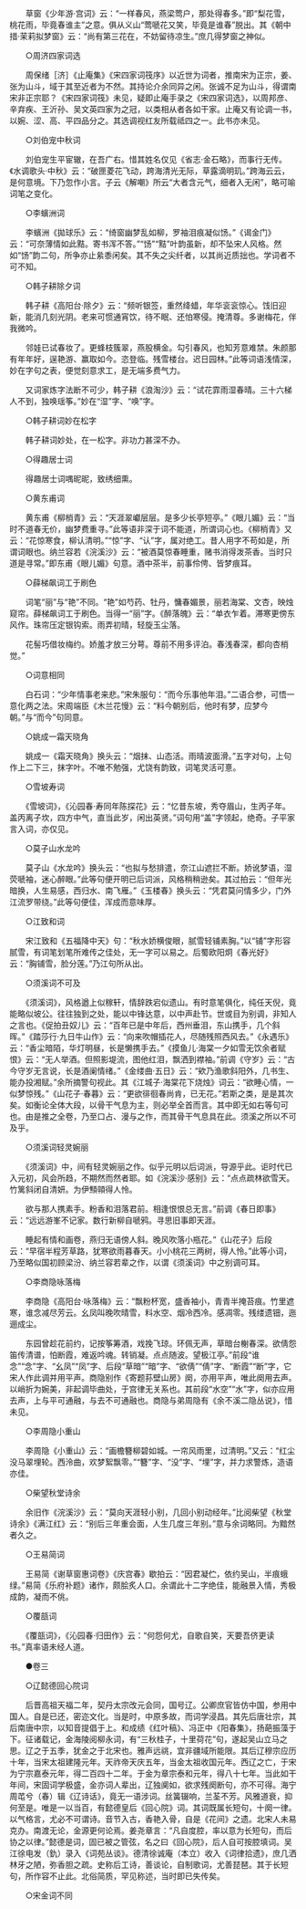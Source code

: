 <!-- { "loadSidebar": true } -->
　　草窗《少年游·宫词》云：“一样春风，燕梁莺户，那处得春多。”即“梨花雪，桃花雨，毕竟春谁主”之意。俱从义山“莺嗁花又笑，毕竟是谁春”脱出。其《朝中措·茉莉拟梦窗》云：“尚有第三花在，不妨留待凉生。”庶几得梦窗之神似。 

　　○周济四家词选 

　　周保绪［济］《止庵集》《宋四家词筏序》以近世为词者，推南宋为正宗，姜、张为山斗，域于其至近者为不然。其持论介余同异之闲。张诚不足为山斗，得谓南宋非正宗耶？《宋四家词筏》未见，疑即止庵手录之《宋四家词选》，以周邦彦、辛弃疾、王沂孙、吴文英四家为之冠，以类相从者各如干家。止庵又有论调一书，以婉、涩、高、平四品分之。其选调视红友所载祗四之一。此书亦未见。 

　　○刘伯宠中秋词 

　　刘伯宠生平宦辙，在吾广右。惜其姓名仅见《省志·金石略》，而事行无传。《水调歌头·中秋》云：“破匣菱花飞动，跨海清光无际，草露滴明玑。”跨海云云，是何意境。下乃忽作小言。子云《解嘲》所云“大者含元气，细者入无闲”，略可喻词笔之变化。 

　　○李蠙洲词 

　　李蠙洲《拋球乐》云：“绮窗幽梦乱如柳，罗袖泪痕凝似饧。”《谒金门》云：“可奈薄情如此黠。寄书浑不答。”“饧”“黠”叶韵虽新，却不坠宋人风格。然如“饧”韵二句，所争亦止絫黍闲矣。其不失之尖纤者，以其尚近质拙也。学词者不可不知。 

　　○韩子耕除夕词 

　　韩子耕《高阳台·除夕》云：“频听银签，重然绛蜡，年华衮衮惊心。饯旧迎新，能消几刻光阴。老来可惯通宵饮，待不眠、还怕寒侵。掩清尊。多谢梅花，伴我微吟。 

　　邻娃已试春妆了。更蜂枝簇翠，燕股横金。勾引春风，也知芳意难禁。朱颜那有年年好，逞艳游、赢取如今。恣登临。残雪楼台。迟日园林。”此等词语浅情深，妙在字句之表，便觉刻意求工，是无端多费气力。 

　　又词家炼字法断不可少，韩子耕《浪淘沙》云：“试花霏雨湿春晴。三十六梯人不到，独唤瑶筝。”妙在“湿”字、“唤”字。 

　　○韩子耕词妙在松字 

　　韩子耕词妙处，在一松字。非功力甚深不办。 

　　○得趣居士词 

　　得趣居士词喁昵昵，致绣细熏。 

　　○黄东甫词 

　　黄东甫《柳梢青》云：“天涯翠巘层层。是多少长亭短亭。”《眼儿媚》云：“当时不道春无价，幽梦费重寻。”此等语非深于词不能道，所谓词心也。《柳梢青》又云：“花惊寒食，柳认清明。”“惊”字、“认”字，属对绝工。昔人用字不苟如是，所谓词眼也。纳兰容若《浣溪沙》云：“被酒莫惊春睡重，赌书消得泼茶香。当时只道是寻常。”即东甫《眼儿媚》句意。酒中茶半，前事伶俜、皆梦痕耳。 

　　○薛梯飙词工于刷色 

　　词笔“丽”与“艳”不同。“艳”如芍药、牡丹，慵春媚景，丽若海棠、文杏，映烛窥帘。薛梯飙词工于刷色。当得一“丽”字。《醉落魄》云：“单衣乍着。滞寒更傍东风作。珠帘压定银钩索。雨弄初晴，轻旋玉尘落。 

　　花髻巧借妆梅约。娇羞才放三分萼。尊前不用多评泊。春浅春深，都向杏梢觉。” 

　　○词意相同 

　　白石词：“少年情事老来悲。”宋朱服句：“而今乐事他年泪。”二语合参，可悟一意化两之法。宋周端臣《木兰花慢》云：“料今朝别后，他时有梦，应梦今朝。”与“而今”句同意。 

　　○姚成一霜天晓角 

　　姚成一《霜天晓角》换头云：“烟抹、山态活。雨晴波面滑。”五字对句，上句作上二下三，抹字叶。不唯不勉强，尤饶有韵致，词笔灵活可憙。 

　　○雪坡寿词 

　　《雪坡词》，《沁园春·寿同年陈探花》云：“忆昔东坡，秀夺眉山，生丙子年。盖丙离子坎，四方中气，直当此岁，闲出英贤。”词句用“盖”字领起，绝奇。子平家言入词，亦仅见。 

　　○莫子山水龙吟 

　　莫子山《水龙吟》换头云：“也拟与愁排遣，奈江山遮拦不断。娇讹梦语，湿荧嗁袖，迷心醉眼。”此等句便开明已后词派，风格稍稍逊矣。其过拍云：“但年光暗换，人生易感，西归水、南飞雁。”《玉楼春》换头云：“凭君莫问情多少，门外江流罗带绕。”此等句便佳，浑成而意味厚。 

　　○江致和词 

　　宋江致和《五福降中天》句：“秋水娇横俊眼，腻雪轻铺素胸。”以“铺”字形容腻雪，有词笔划笔所难传之佳处，无一字可以易之。后蜀欧阳炯《春光好》云：“胸铺雪，脸分莲。”乃江句所从出。 

　　○须溪词不可及 

　　《须溪词》，风格遒上似稼轩，情辞跌宕似遗山。有时意笔俱化，纯任天倪，竟能略似坡公。往往独到之处，能以中锋达意，以中声赴节。世或目为别调，非知人之言也。《促拍丑奴儿》云：“百年已是中年后，西州垂泪，东山携手，几个斜晖。”《踏莎行·九日牛山作》云：“向来吹帽插花人，尽随残照西风去。”《永遇乐》云：“香尘暗陌，华灯明昼，长是懒携手去。”《摸鱼儿·海棠一夕如雪无饮余者赋恨》云：“无人举酒。但照影堤流，图他红泪，飘洒到襟袖。”前调《守岁》云：“古今守岁无言说，长是酒阑情绪。”《金缕曲·五日》云：“欸乃渔歌斜阳外，几书生、能办投湘赋。”余所摘警句视此。其《江城子·海棠花下烧烛》词云：“欲睡心情，一似梦惊残。”《山花子·春暮》云：“更欲徘徊春尚肯，已无花。”若斯之类，是是其次矣。如衡论全体大段，以骨干气息为主，则必举全首而言。其中即无如右等句可也。由是推之全卷，乃至口占、漫与之作，而其骨干气息具在此。须溪之所以不可及乎。 

　　○须溪词轻灵婉丽 

　　《须溪词》中，间有轻灵婉丽之作。似乎元明以后词派，导源乎此。讵时代已入元初，风会所趋，不期然而然者耶。如《浣溪沙·感别》云：“点点疏林欲雪天。竹篱斜闭自清妍。为伊顦顇得人怜。 

　　欲与那人携素手。粉香和泪落君前。相逢恨恨总无言。”前调《春日即事》云：“远远游峯不记家。数行新柳自嗁鸦。寻思旧事即天涯。 

　　睡起有情和画卷，燕归无语傍人斜。晚风吹落小瓶花。”《山花子》后段云：“早宿半程芳草路，犹寒欲雨暮春天。小小桃花三两树，得人怜。”此等小词，乃至略似国初顾梁汾、纳兰容若辈之作，以谓《须溪词》中之别调可耳。 

　　○李商隐咏落梅 

　　李商隐《高阳台·咏落梅》云：“飘粉杯宽，盛香袖小，青青半掩苔痕。竹里遮寒，谁念减尽芳云。幺凤叫晚吹晴雪，料水空、烟冷西冷。感凋零。残缕遗钿，迤逦成尘。 

　　东园曾趁花前约，记按筝筹酒，戏挽飞琼。环佩无声，草暗台榭春深。欲倩怨笛传清谱，怕断霞，难返吟魂。转销凝。点点随波。望极江亭。”前段“谁念”“念”字、“幺凤”“凤”字、后段“草暗”“暗”字、“欲倩”“倩”字、“断霞”“断”字，它宋人作此调并用平声。商隐别作《寄题荪壁山房》阕，亦用平声，唯此阕用去声。以峭折为婉美，非起调毕曲处，于宫律无关系也。其前段“水空”“水”字，似亦应用去声，上与平可通融，与去不可通融也。商隐与弟周隐有《余不溪二隐丛说》，惜未见。 

　　○李周隐小重山 

　　李周隐《小重山》云：“画檐簪柳碧如城。一帘风雨里，过清明。”又云：“红尘没马翠埋轮。西泠曲，欢梦絮飘零。”“簪”字、“没”字、“埋”字，并力求警炼，造语亦佳。 

　　○柴望秋堂诗余 

　　余旧作《浣溪沙》云：“莫向天涯轻小别，几回小别动经年。”比阅柴望《秋堂诗余》《满江红》云：“别后三年重会面，人生几度三年别。”意与余词略同。为黯然者久之。 

　　○王易简词 

　　王易简《谢草窗惠词卷》《庆宫春》歇拍云：“因君凝伫，依约吴山，半痕蛾绿。”易简《乐府补题》诸作，颇脍炙人口。余谓此十二字绝佳，能融景入情，秀极成韵，凝而不佻。 

　　○覆瓿词 

　　《覆瓿词》，《沁园春·归田作》云：“何怨何尤，自歌自笑，天要吾侪更读书。”真率语未经人道。 

　　●卷三 

　　○辽懿德回心院词 

　　后晋高祖天福二年，契丹太宗改元会同，国号辽。公卿庶官皆仿中国，参用中国人。自是已还，密迩文化。当是时，中原多故，而词学浸昌。其先后唐壮宗，其后南唐中宗，以知音提倡于上。和成绩《红叶稿》、冯正中《阳春集》，扬葩振藻于下。征诸载记，金海陵阅柳永词，有“三秋桂子，十里荷花”句，遂起吴山立马之思。辽之于五季，犹金之于北宋也。雅声远祧，宜非疆域所能限。其后辽穆宗应历十年，当宋太祖建隆元年。天祚帝天庆五年，当金太祖收国元年。西辽之亡，于宋为宁宗嘉泰元年，得二百四十二年。于金为章宗泰和元年，得八十七年。当此如干年间，宋固词学极盛，金亦词人辈出，辽独阒如，欲求残阕断句，亦不可得。海宁周芚兮（春）辑《辽诗话》，竟无一语涉词。丝簧辍响，兰荃不芳。风雅道衰，抑何至是。唯是一以当百，有懿德皇后《回心院》词。其词既属长短句，十阕一律。以气格言，尤必不可谓诗。音节入古，香艳入骨，自是《花间》之遗。北宋人未易克办。南渡无论，金源更何论焉。姜尧章言：“凡自度腔，率以意为长短句，而后协之以律。”懿德是词，固已被之管弦，名之曰《回心院》，后人自可按腔填词。吴江徐电发（釚）录入《词苑丛谈》。德清徐诚庵（本立）收入《词律拾遗》，庶几洒林牙之陋，弥香胆之疏。史称后工诗，善谈论，自制歌词，尤善琵琶。其于长短句，所作容不止此。北俗简质，罕见称述，当时即已失传矣。 

　　○宋金词不同 

